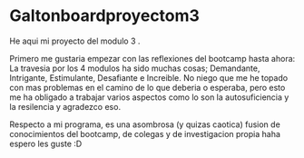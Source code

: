 # Galtonboardproyectom3

He aqui mi proyecto del modulo 3 .

Primero me gustaria empezar con las reflexiones del bootcamp hasta ahora:
La travesia por los 4 modulos ha sido muchas cosas; Demandante, Intrigante, Estimulante, Desafiante e Increible.
No niego que me he topado con mas problemas en el camino de lo que deberia o esperaba, pero esto me ha obligado a trabajar varios aspectos como lo son la autosuficiencia 
y la resilencia y agradezco eso.

Respecto a mi programa, es una asombrosa (y quizas caotica) fusion de conocimientos del bootcamp, de colegas y de investigacion propia haha
espero les guste :D
